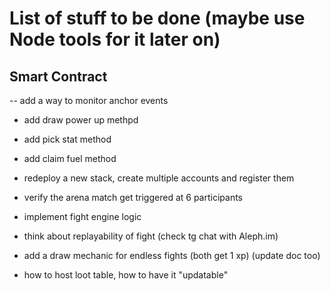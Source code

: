# List of stuff to be done (maybe use Node tools for it later on)

## Smart Contract

-- add a way to monitor anchor events

- add draw power up methpd
- add pick stat method

- add claim fuel method

- redeploy a new stack, create multiple accounts and register them
- verify the arena match get triggered at 6 participants

- implement fight engine logic
- think about replayability of fight (check tg chat with Aleph.im)

- add a draw mechanic for endless fights (both get 1 xp) (update doc too)

- how to host loot table, how to have it "updatable"
